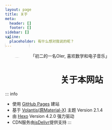 ```yaml
---
layout: page
title: 关于
meta:
  header: []
  footer: []
sidebar: []
valine:
  placeholder: 有什么想对我说的呢？
---
```


<btns center circle wide>
<a style='padding-bottom:16px'>
<img style='height:80px;width:80px;border-radius:40px;margin-top:-64px;margin-bottom:12px' src="https://cdn.jsdelivr.net/gh/Linhk1606/Linhk1606@V1.0/me.jpg">
「初二的一名OIer, 喜欢数学和电子音乐」
</a>
</btns>
<br>

# <center>关于本网站</center>

::: info
* 使用 [GitHub Pages](https://www.github.io) 建站
* 基于 [Volantis(原Material-X)](https://xaoxuu.com/wiki/volantis) 主题 Version 2.1.4
* 由 [Hexo](https://hexo.io/) Version 4.2.0 强力驱动
* CDN服务由[jsDelivr](https://www.jsdelivr.com)提供支持
:::